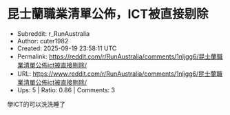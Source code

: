 # 昆士蘭職業清單公佈，ICT被直接剔除

- Subreddit: r_RunAustralia
- Author: cuter1982
- Created: 2025-09-19 23:58:11 UTC
- Permalink: https://reddit.com/r/RunAustralia/comments/1nljgg6/昆士蘭職業清單公佈ict被直接剔除/
- URL: https://www.reddit.com/r/RunAustralia/comments/1nljgg6/昆士蘭職業清單公佈ict被直接剔除/
- Ups: 5 | Ratio: 0.86 | Comments: 3


學ICT的可以洗洗睡了

